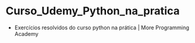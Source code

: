 # Curso_Udemy_Python_na_pratica

* Exercícios resolvidos do curso python na prática | More Programming Academy 

